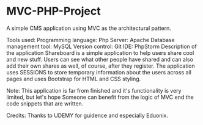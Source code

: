 # MVC-PHP-Project

A simple CMS application using MVC as the architectural pattern.

Tools used:
Programming language: Php
Server: Apache
Database management tool: MySQL
Version control: Git
IDE: PhpStorm
Description of the application
Shareboard is a simple application to help users share cool and new stuff. Users can see what other people have shared and can also add their own shares as well, of course, after they register. The application uses SESSIONS to store temporary information about the users across all pages and uses Bootstrap for HTML and CSS styling.

Note: This application is far from finished and it's functionality is very limited, but let's hope Someone can benefit from the logic of MVC
end the code snippets that are written.

Credits: Thanks to UDEMY for guidence and especially Eduonix.
